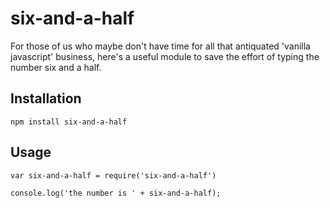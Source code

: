 # six-and-a-half
For those of us who maybe don't have time for all that antiquated 'vanilla javascript' business, here's a useful module to save the effort of typing the number six and a half.

## Installation

	npm install six-and-a-half


## Usage


	var six-and-a-half = require('six-and-a-half')
	
	console.log('the number is ' + six-and-a-half);
